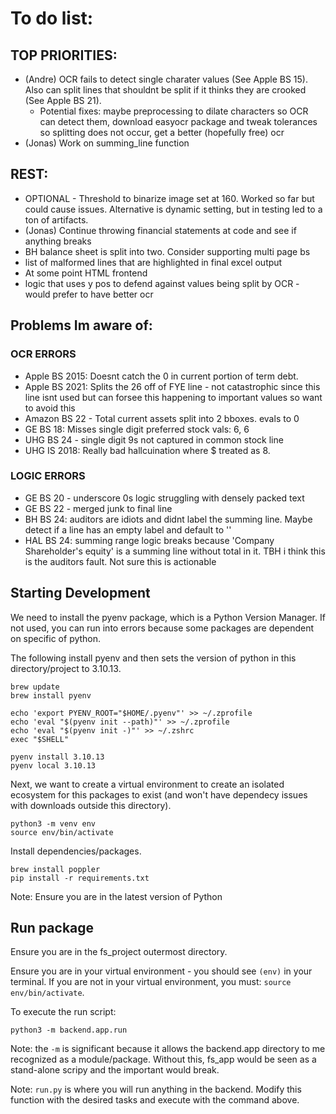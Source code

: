 # To do list:
## TOP PRIORITIES:
- (Andre) OCR fails to detect single charater values (See Apple BS 15). Also can split lines that shouldnt be split if it thinks they are crooked (See Apple BS 21). 
    - Potential fixes: maybe preprocessing to dilate characters so OCR can detect them, download easyocr package and tweak tolerances so splitting does not occur, get a better (hopefully free) ocr
- (Jonas) Work on summing_line function

## REST:
- OPTIONAL - Threshold to binarize image set at 160. Worked so far but could cause issues. Alternative is dynamic setting, but in testing led to a ton of artifacts. 
- (Jonas) Continue throwing financial statements at code and see if anything breaks
- BH balance sheet is split into two. Consider supporting multi page bs
- list of malformed lines that are highlighted in final excel output
- At some point HTML frontend 
- logic that uses y pos to defend against values being split by OCR - would prefer to have better ocr

## Problems Im aware of:
### OCR ERRORS
- Apple BS 2015: Doesnt catch the 0 in current portion of term debt.
- Apple BS 2021: Splits the 26 off of FYE line - not catastrophic since this line isnt used but can forsee this happening to important values so want to avoid this
- Amazon BS 22 - Total current assets split into 2 bboxes. evals to 0 
- GE BS  18: Misses single digit preferred stock vals: 6, 6
- UHG BS 24 - single digit 9s not captured in common stock line
- UHG IS 2018: Really bad hallcuination where $ treated as 8.

### LOGIC ERRORS
- GE BS 20 - underscore 0s logic struggling with densely packed text
- GE BS 22 - merged junk to final line
- BH BS 24: auditors are idiots and didnt label the summing line. Maybe detect if a line has an empty label and default to ''
- HAL BS 24: summing range logic breaks because 'Company Shareholder's equity' is a summing line without total in it. TBH i think this is the auditors fault. Not sure this is actionable

## Starting Development

We need to install the pyenv package, which is a Python Version Manager. If not used, you can run into errors because some packages are dependent on specific of python.

The following install pyenv and then sets the version of python in this directory/project to 3.10.13. 
```
brew update
brew install pyenv

echo 'export PYENV_ROOT="$HOME/.pyenv"' >> ~/.zprofile
echo 'eval "$(pyenv init --path)"' >> ~/.zprofile
echo 'eval "$(pyenv init -)"' >> ~/.zshrc
exec "$SHELL"

pyenv install 3.10.13
pyenv local 3.10.13
```

Next, we want to create a virtual environment to create an isolated ecosystem for this packages to exist (and won't have dependecy issues with downloads outside this directory).

```
python3 -m venv env
source env/bin/activate
```

Install dependencies/packages.
```
brew install poppler
pip install -r requirements.txt
```
Note: Ensure you are in the latest version of Python

## Run package
Ensure you are in the fs_project outermost directory.

Ensure you are in your virtual environment - you should see `(env)` in your terminal. If you are not in your virtual environment, you must: `source env/bin/activate`.

To execute the run script:
```
python3 -m backend.app.run
```
Note: the `-m` is significant because it allows the backend.app directory to me recognized as a module/package. Without this, fs_app would be seen as a stand-alone scripy and the important would break. 

Note: `run.py` is where you will run anything in the backend. Modify this function with the desired tasks and execute with the command above. 

